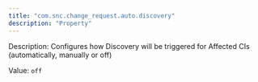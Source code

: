 ```yaml
---
title: "com.snc.change_request.auto.discovery"
description: "Property"
---
```


Description: Configures how Discovery will be triggered for Affected CIs (automatically, manually or off)

Value: `off`